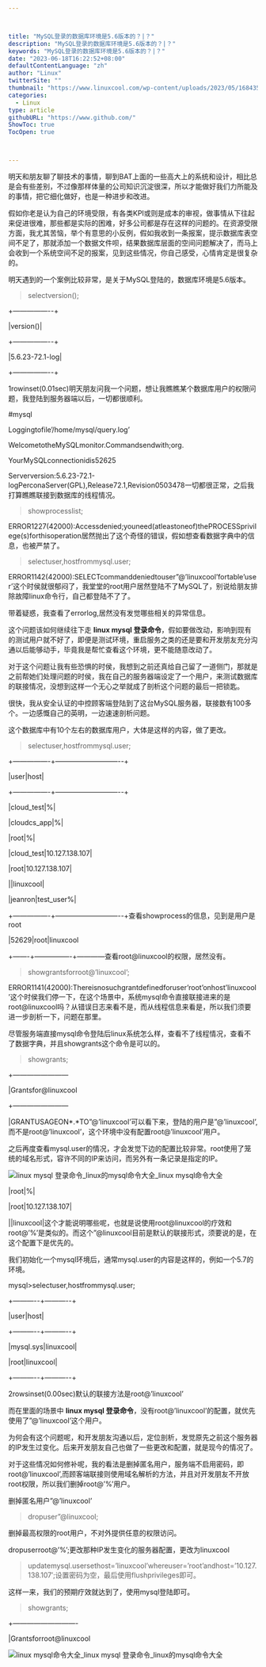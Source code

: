 ```yaml
---



title: "MySQL登录的数据库环境是5.6版本的？|？"
description: "MySQL登录的数据库环境是5.6版本的？|？"
keywords: "MySQL登录的数据库环境是5.6版本的？|？"
date: "2023-06-18T16:22:52+08:00"
defaultContentLanguage: "zh"
author: "Linux"
twitterSite: ""
thumbnail: "https://www.linuxcool.com/wp-content/uploads/2023/05/1684354158456_1.jpg"
categories:
  - Linux
type: article
githubURL: "https://www.github.com/"
ShowToc: true
TocOpen: true



---
```


明天和朋友聊了聊技术的事情，聊到BAT上面的一些高大上的系统和设计，相比总是会有些差别，不过像那样体量的公司知识沉淀很深，所以才能做好我们力所能及的事情，把它细化做好，也是一种进步和改进。

假如你老是认为自己的环境受限，有各类KPI或则是成本的审视，做事情从下往起来促进很难，那些都是实际的困难，好多公司都是存在这样的问题的。在资源受限方面，我尤其苦恼，举个有意思的小反例，假如我收到一条报案，提示数据库表空间不足了，那就添加一个数据文件呗，结果数据库层面的空间问题解决了，而马上会收到一个系统空间不足的报案，见到这些情况，你自己感受，心情肯定是很复杂的。

明天遇到的一个案例比较非常，是关于MySQL登陆的，数据库环境是5.6版本。

>selectversion();

+—————--+

|version()|

+—————--+

|5.6.23-72.1-log|

+—————--+

1rowinset(0.01sec)明天朋友问我一个问题，想让我瞧瞧某个数据库用户的权限问题，我登陆到服务器端以后，一切都很顺利。

#mysql

Loggingtofile’/home/mysql/query.log’

WelcometotheMySQLmonitor.Commandsendwith;org.

YourMySQLconnectionidis52625

Serverversion:5.6.23-72.1-logPerconaServer(GPL),Release72.1,Revision0503478一切都很正常，之后我打算瞧瞧联接到数据库的线程情况。

>showprocesslist;

ERROR1227(42000):Accessdenied;youneed(atleastoneof)thePROCESSprivilege(s)forthisoperation居然抛出了这个奇怪的错误，假如想查看数据字典中的信息，也被严禁了。

>selectuser,hostfrommysql.user;

ERROR1142(42000):SELECTcommanddeniedtouser”@’linuxcool’fortable’user’这个时侯就很郁闷了，我堂堂的root用户居然登陆不了MySQL了，别说给朋友排除故障linux命令行，自己都登陆不了了。

带着疑惑，我查看了errorlog,居然没有发觉哪些相关的异常信息。

这个问题该如何继续往下走 **linux mysql 登录命令**，假如要做改动，影响到现有的测试用户就不好了，即便是测试环境，重启服务之类的还是要和开发朋友充分沟通以后能够动手，毕竟我是帮忙查看这个环境，更不能随意改动了。

对于这个问题让我有些恐惧的时侯，我想到之前还真给自己留了一道侧门，那就是之前帮她们处理问题的时侯，我在自己的服务器端设定了一个用户，来测试数据库的联接情况，没想到这样一个无心之举就成了剖析这个问题的最后一把锁匙。

很快，我从安全认证的中控顾客端登陆到了这台MySQL服务器，联接数有100多个。一边感慨自己的英明，一边速速剖析问题。

这个数据库中有10个左右的数据库用户，大体是这样的内容，做了更改。

>selectuser,hostfrommysql.user;

+—————-+—————————--+

|user|host|

+—————-+—————————--+

|cloud_test|%|

|cloudcs_app|%|

|root|%|

|cloud_test|10.127.138.107|

|root|10.127.138.107|

||linuxcool|

|jeanron|test_user%|

+—————-+—————————--+查看showprocess的信息，见到是用户是root

|52629|root|linuxcool

+——-+—————-+————查看root@linuxcool的权限，居然没有。

>showgrantsforroot@’linuxcool’;

ERROR1141(42000):Thereisnosuchgrantdefinedforuser’root’onhost’linuxcool’这个时侯我们停一下，在这个场景中，系统mysql命令直接联接进来的是root@linuxcool吗？从错误日志来看不是，而从线程信息来看是，所以我们须要进一步剖析一下，问题在那里。

尽管服务端直接mysql命令登陆后linux系统怎么样，查看不了线程情况，查看不了数据字典，并且showgrants这个命令是可以的。

>showgrants;

+————————

|Grantsfor@linuxcool

+————————

|GRANTUSAGEON*.*TO”@’linuxcool’可以看下来，登陆的用户是”@’linuxcool’,而不是root@’linuxcool’，这个环境中没有配置root@’linuxcool’用户。

之后再度查看mysql.user的情况，才会发觉下边的配置比较非常。root使用了笼统的域名形式，容许不同的IP来访问，而另外有一条记录是指定的IP。

![linux mysql 登录命令_linux的mysql命令大全_linux mysql命令大全](https://www.linuxcool.com/wp-content/uploads/2023/05/1684354158456_1.jpg)

|root|%|

|root|10.127.138.107|

||linuxcool|这个才能说明哪些呢，也就是说使用root@linuxcool的疗效和root@’%’是类似的。而这个”@linuxcool目前是默认的联接形式，须要说的是，在这个配置下是优先的。

我们初始化一个mysql环境后，通常mysql.user的内容是这样的，例如一个5.7的环境。

mysql>selectuser,hostfrommysql.user;

+———--+———--+

|user|host|

+———--+———--+

|mysql.sys|linuxcool|

|root|linuxcool|

+———--+———--+

2rowsinset(0.00sec)默认的联接方法是root@’linuxcool’

而在里面的场景中 **linux mysql 登录命令**，没有root@’linuxcool’的配置，就优先使用了”@’linuxcool’这个用户。

为何会有这个问题呢，和开发朋友沟通以后，定位剖析，发觉原先之前这个服务器的IP发生过变化。后来开发朋友自己也做了一些更改和配置，就是现今的情况了。

对于这些情况如何修补呢，我的看法是删掉匿名用户，服务端不启用密码，即root@’linuxcool’,而顾客端联接则使用域名解析的方法，并且对开发朋友不开放root权限，所以我们删掉root@’%’用户。

删掉匿名用户”@’linuxcool’

>dropuser”@linuxcool;

删掉最高权限的root用户，不对外提供任意的权限访问。

dropuserroot@’%’;更改那种IP发生变化的服务器配置，更改为linuxcool

>updatemysql.usersethost=’linuxcool’whereuser=’root’andhost=’10.127.138.107′;设置密码为空，最后使用flushprivileges即可。

这样一来，我们的预期疗效就达到了，使用mysql登陆即可。

>showgrants;

+—————————-

|Grantsforroot@linuxcool

![linux mysql命令大全_linux mysql 登录命令_linux的mysql命令大全](https://www.linuxcool.com/wp-content/uploads/2023/05/1684354158456_3.jpg)
